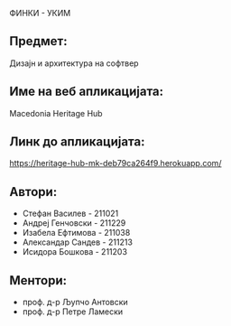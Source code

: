  ФИНКИ - УКИМ

## Предмет: 
Дизајн и архитектура на софтвер

## Име на веб апликацијата: 
Macedonia Heritage Hub
## Линк до апликацијата: 
https://heritage-hub-mk-deb79ca264f9.herokuapp.com/
## Автори:
- Стефан Василев - 211021
- Андреј Генчовски - 211229
- Изабела Ефтимова - 211038
- Александар Сандев - 211213
- Исидора Бошкова - 211203


## Ментори:
- проф. д-р Љупчо Антовски
- проф. д-р Петре Ламески

